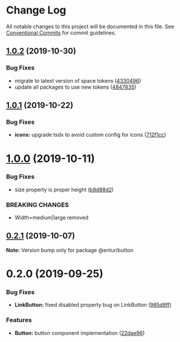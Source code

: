 # Change Log

All notable changes to this project will be documented in this file.
See [Conventional Commits](https://conventionalcommits.org) for commit guidelines.

## [1.0.2](https://bitbucket.org/enturas/design-system/compare/@entur/button@1.0.1...@entur/button@1.0.2) (2019-10-30)

### Bug Fixes

- migrate to latest version of space tokens ([4330496](https://bitbucket.org/enturas/design-system/commits/4330496e269bf628f7b9b7aec75f704800201101))
- update all packages to use new tokens ([4847835](https://bitbucket.org/enturas/design-system/commits/48478359b0e562ba828e06d9b5c57239316805c2))

## [1.0.1](https://bitbucket.org/enturas/design-system/compare/@entur/button@1.0.0...@entur/button@1.0.1) (2019-10-22)

### Bug Fixes

- **icons:** upgrade tsdx to avoid custom config for icons ([712f1cc](https://bitbucket.org/enturas/design-system/commits/712f1cccfd3f0242f3287c21b45c8d5c9ad92084))

# [1.0.0](https://bitbucket.org/enturas/design-system/compare/@entur/button@0.2.1...@entur/button@1.0.0) (2019-10-11)

### Bug Fixes

- size property is proper height ([b8d88d2](https://bitbucket.org/enturas/design-system/commits/b8d88d2))

### BREAKING CHANGES

- Width=medium|large removed

## [0.2.1](https://bitbucket.org/enturas/design-system/compare/@entur/button@0.2.0...@entur/button@0.2.1) (2019-10-07)

**Note:** Version bump only for package @entur/button

# 0.2.0 (2019-09-25)

### Bug Fixes

- **LinkButton:** fixed disabled property bug on LinkButton ([985d8ff](https://bitbucket.org/enturas/design-system/commits/985d8ff))

### Features

- **Button:** button component implementation ([22dae96](https://bitbucket.org/enturas/design-system/commits/22dae96))
